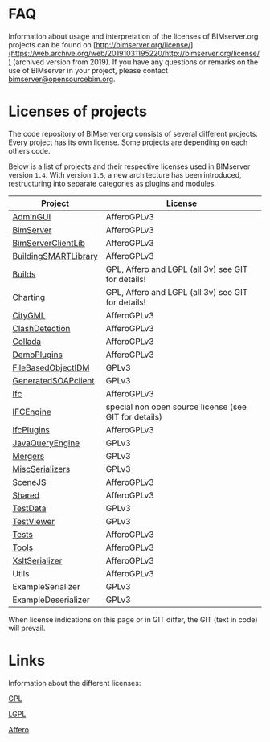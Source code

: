 # FAQ

Information about usage and interpretation of the licenses of BIMserver.org projects can be found on [http://bimserver.org/license/](https://web.archive.org/web/20191031195220/http://bimserver.org/license/) (archived version from 2019). If you have any questions or remarks on the use of BIMserver in your project, please contact [bimserver@opensourcebim.org](mailto:bimserver@opensourcebim.org).

# Licenses of projects

The code repository of BIMserver.org consists of several different projects. Every project has its own license. 
Some projects are depending on each others code. 

Below is a list of projects and their respective licenses used in BIMserver version ``1.4``. With version ``1.5``, a new architecture has been introduced, restructuring into separate categories as plugins and modules.

| Project                                                                                                                   | License                                               |
|---------------------------------------------------------------------------------------------------------------------------|-------------------------------------------------------|
| [AdminGUI](https://github.com/opensourceBIM/BIMserver/tree/1.4.0-FINAL-2015-11-04-branch/AdminGui)                        | AfferoGPLv3                                           |
| [BimServer](https://github.com/opensourceBIM/BIMserver/tree/1.4.0-FINAL-2015-11-04-branch/BimServer)                      | AfferoGPLv3                                           |
| [BimServerClientLib](https://github.com/opensourceBIM/BIMserver/tree/1.4.0-FINAL-2015-11-04-branch/BimServerClientLib)    | AfferoGPLv3                                           |
| [BuildingSMARTLibrary](https://github.com/opensourceBIM/BIMserver/tree/1.4.0-FINAL-2015-11-04-branch/BuildingSMARTLibrary) | AfferoGPLv3                                           |
| [Builds](https://github.com/opensourceBIM/BIMserver/tree/1.4.0-FINAL-2015-11-04-branch/Builds)                            | GPL, Affero and LGPL (all 3v) see GIT for details!    ||
| [Charting](https://github.com/opensourceBIM/BIMserver/tree/1.4.0-FINAL-2015-11-04-branch/Charting)                        | GPL, Affero and LGPL (all 3v) see GIT for details!    ||
| [CityGML](https://github.com/opensourceBIM/BIMserver/tree/1.4.0-FINAL-2015-11-04-branch/CityGML)                          | AfferoGPLv3                                           ||
| [ClashDetection](https://github.com/opensourceBIM/BIMserver/tree/1.4.0-FINAL-2015-11-04-branch/ClashDetection)            | AfferoGPLv3                                           ||
| [Collada](https://github.com/opensourceBIM/BIMserver/tree/1.4.0-FINAL-2015-11-04-branch/Collada)                          | AfferoGPLv3                                           |
| [DemoPlugins](https://github.com/opensourceBIM/BIMserver/tree/1.4.0-FINAL-2015-11-04-branch/DemoPlugins)                  | AfferoGPLv3                                           |
| [FileBasedObjectIDM](https://github.com/opensourceBIM/BIMserver/tree/1.4.0-FINAL-2015-11-04-branch/FileBasedObjectIDM)    | GPLv3                                                 |
| [GeneratedSOAPclient](https://github.com/opensourceBIM/BIMserver/tree/1.4.0-FINAL-2015-11-04-branch/GeneratedSoapclient)  | GPLv3                                                 |
| [Ifc](https://github.com/opensourceBIM/BIMserver/tree/1.4.0-FINAL-2015-11-04-branch/Ifc)                                  | AfferoGPLv3                                           |
| [IFCEngine](https://github.com/opensourceBIM/BIMserver/tree/1.4.0-FINAL-2015-11-04-branch/IfcEngine)                      | special non open source license (see GIT for details) |
| [IfcPlugins](https://github.com/opensourceBIM/BIMserver/tree/1.4.0-FINAL-2015-11-04-branch/IfcPlugins)                    | AfferoGPLv3                                           |
| [JavaQueryEngine](https://github.com/opensourceBIM/BIMserver/tree/1.4.0-FINAL-2015-11-04-branch/JavaQueryEngine)          | GPLv3                                                 |
| [Mergers](https://github.com/opensourceBIM/BIMserver/tree/1.4.0-FINAL-2015-11-04-branch/Mergers)                          | GPLv3                                                 |
| [MiscSerializers](https://github.com/opensourceBIM/BIMserver/tree/1.4.0-FINAL-2015-11-04-branch/MiscSerializers)          | GPLv3                                                 |
| [SceneJS](https://github.com/opensourceBIM/BIMserver/tree/1.4.0-FINAL-2015-11-04-branch/SceneJS)                          | AfferoGPLv3                                           |
| [Shared](https://github.com/opensourceBIM/BIMserver/tree/1.4.0-FINAL-2015-11-04-branch/Shared)                            | AfferoGPLv3                                           |
| [TestData](https://github.com/opensourceBIM/BIMserver/tree/1.4.0-FINAL-2015-11-04-branch/TestData)                        | GPLv3                                                 |
| [TestViewer](https://github.com/opensourceBIM/BIMserver/tree/1.4.0-FINAL-2015-11-04-branch/TestViewer)                    | GPLv3                                                 |
| [Tests](https://github.com/opensourceBIM/BIMserver/tree/1.4.0-FINAL-2015-11-04-branch/Tests)                              | AfferoGPLv3                                           |
| [Tools](https://github.com/opensourceBIM/BIMserver/tree/1.4.0-FINAL-2015-11-04-branch/Tools)                              | AfferoGPLv3                                           |
| [XsltSerializer](https://github.com/opensourceBIM/BIMserver/tree/1.4.0-FINAL-2015-11-04-branch/XsltSerializer)            | AfferoGPLv3                                           |
| Utils                                                                                             | AfferoGPLv3                                           |
| ExampleSerializer                                                                                                         | GPLv3                                                 |
| ExampleDeserializer                                                                                                       | GPLv3                                                 |

When license indications on this page or in GIT differ, the GIT (text in code) will prevail. 

# Links

Information about the different licenses:

[GPL](http://www.gnu.org/licenses/gpl.html)

[LGPL](http://www.gnu.org/licenses/lgpl.html)

[Affero](http://www.gnu.org/licenses/agpl.html)
